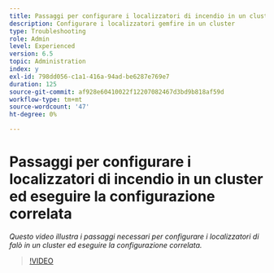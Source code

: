 ```yaml
---
title: Passaggi per configurare i localizzatori di incendio in un cluster ed eseguire la configurazione correlata
description: Configurare i localizzatori gemfire in un cluster
type: Troubleshooting
role: Admin
level: Experienced
version: 6.5
topic: Administration
index: y
exl-id: 798dd056-c1a1-416a-94ad-be6287e769e7
duration: 125
source-git-commit: af928e60410022f12207082467d3bd9b818af59d
workflow-type: tm+mt
source-wordcount: '47'
ht-degree: 0%

---
```


# Passaggi per configurare i localizzatori di incendio in un cluster ed eseguire la configurazione correlata

*Questo video illustra i passaggi necessari per configurare i localizzatori di falò in un cluster ed eseguire la configurazione correlata.*

>[!VIDEO](https://video.tv.adobe.com/v/335544?quality=12&learn=on)
